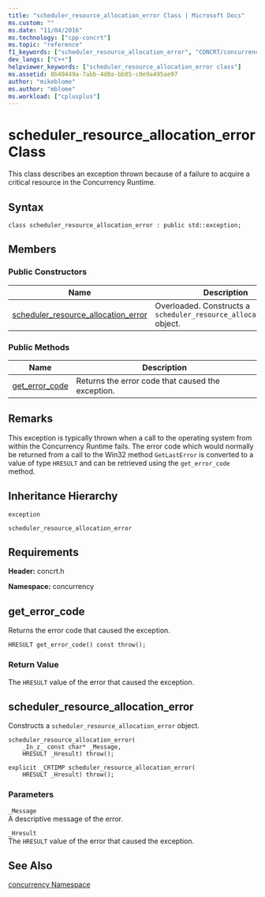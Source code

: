 ```yaml
---
title: "scheduler_resource_allocation_error Class | Microsoft Docs"
ms.custom: ""
ms.date: "11/04/2016"
ms.technology: ["cpp-concrt"]
ms.topic: "reference"
f1_keywords: ["scheduler_resource_allocation_error", "CONCRT/concurrency::scheduler_resource_allocation_error", "CONCRT/concurrency::scheduler_resource_allocation_error::scheduler_resource_allocation_error", "CONCRT/concurrency::scheduler_resource_allocation_error::get_error_code"]
dev_langs: ["C++"]
helpviewer_keywords: ["scheduler_resource_allocation_error class"]
ms.assetid: 8b40449a-7abb-4d0a-bb85-c0e9a495ae97
author: "mikeblome"
ms.author: "mblome"
ms.workload: ["cplusplus"]
---
```

# scheduler_resource_allocation_error Class
This class describes an exception thrown because of a failure to acquire a critical resource in the Concurrency Runtime.  
  
## Syntax  
  
```
class scheduler_resource_allocation_error : public std::exception;
```  
  
## Members  
  
### Public Constructors  
  
|Name|Description|  
|----------|-----------------|  
|[scheduler_resource_allocation_error](#ctor)|Overloaded. Constructs a `scheduler_resource_allocation_error` object.|  
  
### Public Methods  
  
|Name|Description|  
|----------|-----------------|  
|[get_error_code](#get_error_code)|Returns the error code that caused the exception.|  
  
## Remarks  
 This exception is typically thrown when a call to the operating system from within the Concurrency Runtime fails. The error code which would normally be returned from a call to the Win32 method `GetLastError` is converted to a value of type `HRESULT` and can be retrieved using the `get_error_code` method.  
  
## Inheritance Hierarchy  
 `exception`  
  
 `scheduler_resource_allocation_error`  
  
## Requirements  
 **Header:** concrt.h  
  
 **Namespace:** concurrency  
  
##  <a name="get_error_code"></a> get_error_code 

 Returns the error code that caused the exception.  
  
```
HRESULT get_error_code() const throw();
```  
  
### Return Value  
 The `HRESULT` value of the error that caused the exception.  
  
##  <a name="ctor"></a> scheduler_resource_allocation_error 

 Constructs a `scheduler_resource_allocation_error` object.  
  
```
scheduler_resource_allocation_error(
    _In_z_ const char* _Message,
    HRESULT _Hresult) throw();

explicit _CRTIMP scheduler_resource_allocation_error(
    HRESULT _Hresult) throw();
```  
  
### Parameters  
 `_Message`  
 A descriptive message of the error.  
  
 `_Hresult`  
 The `HRESULT` value of the error that caused the exception.  
  
## See Also  
 [concurrency Namespace](concurrency-namespace.md)
